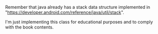 Remember that java already has a stack data structure implemented in "https://developer.android.com/reference/java/util/stack".

I'm just implementing this class for educational purposes and to comply with the book contents.